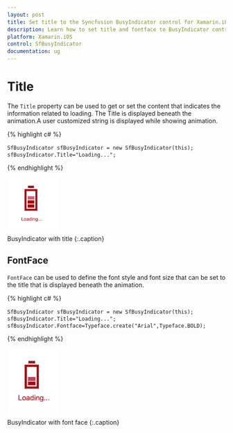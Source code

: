 ```yaml
---
layout: post
title: Set title to the Syncfusion BusyIndicator control for Xamarin.iOS
description: Learn how to set title and fontface to BusyIndicator control
platform: Xamarin.iOS
control: SfBusyIndicator
documentation: ug
---
```




# Title

The `Title` property can be used to get or set the content that indicates the information related to loading. The Title is displayed beneath the animation.A user customized string is displayed while showing animation. 

{% highlight c# %}

	SfBusyIndicator sfBusyIndicator = new SfBusyIndicator(this);
	sfBusyIndicator.Title="Loading...";
	
{% endhighlight %} 

![](images/Title_img1.png)                  

BusyIndicator with title
{:.caption}


## FontFace

`FontFace` can be used to define the font style and font size that can be set to the title that is displayed beneath the animation.

{% highlight c# %}

	SfBusyIndicator sfBusyIndicator = new SfBusyIndicator(this);
	sfBusyIndicator.Title="Loading...";
	sfBusyIndicator.Fontface=Typeface.create("Arial",Typeface.BOLD);

{% endhighlight %}

![](images/Title_img2.png)                         

BusyIndicator with font face
{:.caption}
